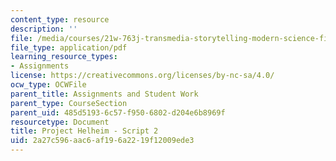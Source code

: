 ```yaml
---
content_type: resource
description: ''
file: /media/courses/21w-763j-transmedia-storytelling-modern-science-fiction-spring-2014/2a27c596aac6af196a2219f12009ede3_MIT21W_763JS14_Blog_2.pdf
file_type: application/pdf
learning_resource_types:
- Assignments
license: https://creativecommons.org/licenses/by-nc-sa/4.0/
ocw_type: OCWFile
parent_title: Assignments and Student Work
parent_type: CourseSection
parent_uid: 485d5193-6c57-f950-6802-d204e6b8969f
resourcetype: Document
title: Project Helheim - Script 2
uid: 2a27c596-aac6-af19-6a22-19f12009ede3
---
```


